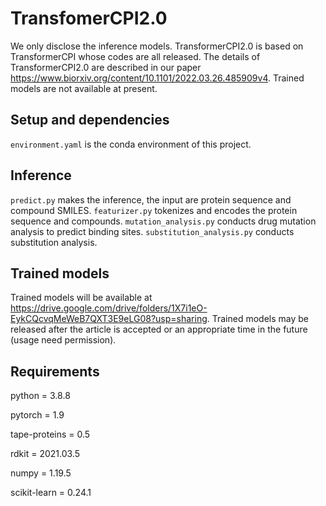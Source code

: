 # TransfomerCPI2.0

  We only disclose the inference models. TransformerCPI2.0 is based on TransformerCPI whose codes are all released. The details of TransformerCPI2.0 are described in our paper https://www.biorxiv.org/content/10.1101/2022.03.26.485909v4. Trained models are not available at present.

## Setup and dependencies 
`environment.yaml` is the conda environment of this project.

## Inference
`predict.py` makes the inference, the input are protein sequence and compound SMILES. `featurizer.py` tokenizes and encodes the protein sequence and compounds. `mutation_analysis.py` conducts drug mutation analysis to predict binding sites. `substitution_analysis.py` conducts substitution analysis.

## Trained models
Trained models will be available at https://drive.google.com/drive/folders/1X7i1eO-EykCQcvqMeWeB7QXT3E9eLG08?usp=sharing. Trained models may be released after the article is accepted or an appropriate time in the future (usage need permission).

## Requirements
python = 3.8.8 

pytorch = 1.9 

tape-proteins = 0.5 

rdkit = 2021.03.5 

numpy = 1.19.5 

scikit-learn = 0.24.1 


